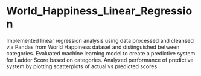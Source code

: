 # World_Happiness_Linear_Regression

Implemented linear regression analysis using data processed and cleansed via Pandas from World Happiness dataset and distinguished between categories. Evaluated machine learning model to create a predictive system for Ladder Score based on categories. Analyzed performance of predictive system by plotting scatterplots of actual vs predicted scores
